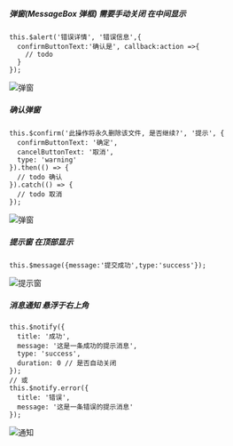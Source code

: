 ##### 弹窗(MessageBox 弹框) 需要手动关闭 在中间显示 
```
this.$alert('错误详情', '错误信息',{
  confirmButtonText:'确认是', callback:action =>{
    // todo
  }
});
```
![弹窗](http://markdown.itodouble.top/20190522111018.png)

##### 确认弹窗
```
this.$confirm('此操作将永久删除该文件, 是否继续?', '提示', {
  confirmButtonText: '确定',
  cancelButtonText: '取消',
  type: 'warning'
}).then(() => {
  // todo 确认
}).catch(() => {
  // todo 取消
});
```
![弹窗](http://markdown.itodouble.top/20190522111439.png)

##### 提示窗 在顶部显示
```
this.$message({message:'提交成功',type:'success'});
```
![提示窗](http://markdown.itodouble.top/20190522110913.png)

##### 消息通知 悬浮于右上角
```
this.$notify({
  title: '成功',
  message: '这是一条成功的提示消息',
  type: 'success',
  duration: 0 // 是否自动关闭
});
// 或
this.$notify.error({
  title: '错误',
  message: '这是一条错误的提示消息'
});
```
![通知](http://markdown.itodouble.top/20190522111930.png)